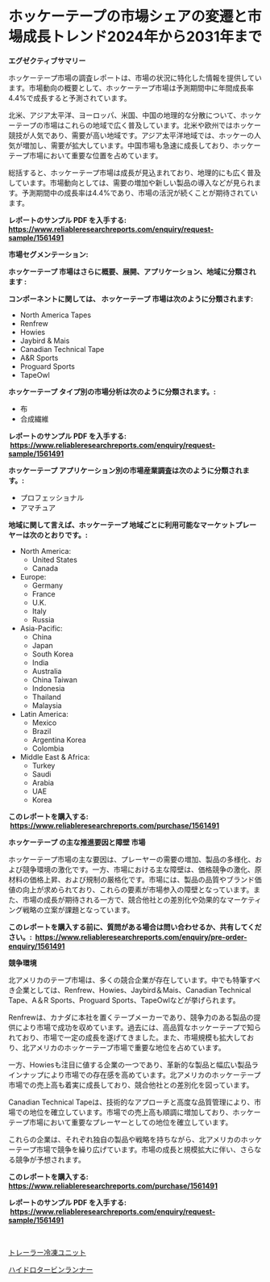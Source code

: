 <p><h1>ホッケーテープの市場シェアの変遷と市場成長トレンド2024年から2031年まで</h1></p><p><strong>エグゼクティブサマリー</strong></p>
<p><p>ホッケーテープ市場の調査レポートは、市場の状況に特化した情報を提供しています。市場動向の概要として、ホッケーテープ市場は予測期間中に年間成長率4.4%で成長すると予測されています。</p><p>北米、アジア太平洋、ヨーロッパ、米国、中国の地理的な分散について、ホッケーテープの市場はこれらの地域で広く普及しています。北米や欧州ではホッケー競技が人気であり、需要が高い地域です。アジア太平洋地域では、ホッケーの人気が増加し、需要が拡大しています。中国市場も急速に成長しており、ホッケーテープ市場において重要な位置を占めています。</p><p>総括すると、ホッケーテープ市場は成長が見込まれており、地理的にも広く普及しています。市場動向としては、需要の増加や新しい製品の導入などが見られます。予測期間中の成長率は4.4%であり、市場の活況が続くことが期待されています。</p></p>
<p><strong>レポートのサンプル PDF を入手する: <a href="https://www.reliableresearchreports.com/enquiry/request-sample/1561491">https://www.reliableresearchreports.com/enquiry/request-sample/1561491</a></strong></p>
<p><strong>市場セグメンテーション:</strong></p>
<p><strong> ホッケーテープ 市場はさらに概要、展開、アプリケーション、地域に分類されます :</strong></p>
<p><strong>コンポーネントに関しては、 ホッケーテープ 市場は次のように分類されます: &nbsp;</strong></p>
<p><ul><li>North America Tapes</li><li>Renfrew</li><li>Howies</li><li>Jaybird & Mais</li><li>Canadian Technical Tape</li><li>A&R Sports</li><li>Proguard Sports</li><li>TapeOwl</li></ul></p>
<p><strong> ホッケーテープ タイプ別の市場分析は次のように分類されます。:</strong></p>
<p><ul><li>布</li><li>合成繊維</li></ul></p>
<p><strong>レポートのサンプル PDF を入手する: &nbsp;<a href="https://www.reliableresearchreports.com/enquiry/request-sample/1561491">https://www.reliableresearchreports.com/enquiry/request-sample/1561491</a></strong></p>
<p><strong> ホッケーテープ アプリケーション別の市場産業調査は次のように分類されます。:</strong></p>
<p><ul><li>プロフェッショナル</li><li>アマチュア</li></ul></p>
<p><strong>地域に関して言えば、ホッケーテープ 地域ごとに利用可能なマーケットプレーヤーは次のとおりです。:</strong></p>
<p><ul>
    <li>
        North America:
        <ul>
            <li>United States</li>
            <li>Canada</li>
        </ul>
    </li>
    <li>
        Europe:
        <ul>
            <li>Germany</li>
            <li>France</li>
            <li>U.K.</li>
            <li>Italy</li>
            <li>Russia</li>
        </ul>
    </li>
    <li>
        Asia-Pacific:
        <ul>
            <li>China</li>
            <li>Japan</li>
            <li>South Korea</li>
            <li>India</li>
            <li>Australia</li>
            <li>China Taiwan</li>
            <li>Indonesia</li>
            <li>Thailand</li>
            <li>Malaysia</li>
        </ul>
    </li>
    <li>
        Latin America:
        <ul>
            <li>Mexico</li>
            <li>Brazil</li>
            <li>Argentina Korea</li>
            <li>Colombia</li>
        </ul>
    </li>
    <li>
        Middle East & Africa:
        <ul>
            <li>Turkey</li>
            <li>Saudi</li>
            <li>Arabia</li>
            <li>UAE</li>
            <li>Korea</li>
        </ul>
    </li>
    </ul></p>
<p><strong>このレポートを購入する: &nbsp;<a href="https://www.reliableresearchreports.com/purchase/1561491">https://www.reliableresearchreports.com/purchase/1561491</a></strong></p>
<p><strong>ホッケーテープ の主な推進要因と障壁 市場</strong></p>
<p><p>ホッケーテープ市場の主な要因は、プレーヤーの需要の増加、製品の多様化、および競争環境の激化です。一方、市場における主な障壁は、価格競争の激化、原材料の価格上昇、および規制の厳格化です。市場には、製品の品質やブランド価値の向上が求められており、これらの要素が市場参入の障壁となっています。また、市場の成長が期待される一方で、競合他社との差別化や効果的なマーケティング戦略の立案が課題となっています。</p></p>
<p><strong>このレポートを購入する前に、質問がある場合は問い合わせるか、共有してください。:&nbsp; <a href="https://www.reliableresearchreports.com/enquiry/pre-order-enquiry/1561491">https://www.reliableresearchreports.com/enquiry/pre-order-enquiry/1561491</a></strong></p>
<p><strong>競争環境</strong></p>
<p><p>北アメリカのテープ市場は、多くの競合企業が存在しています。中でも特筆すべき企業としては、Renfrew、Howies、Jaybird＆Mais、Canadian Technical Tape、A＆R Sports、Proguard Sports、TapeOwlなどが挙げられます。 </p><p>Renfrewは、カナダに本社を置くテープメーカーであり、競争力のある製品の提供により市場で成功を収めています。過去には、高品質なホッケーテープで知られており、市場で一定の成長を遂げてきました。また、市場規模も拡大しており、北アメリカのホッケーテープ市場で重要な地位を占めています。 </p><p>一方、Howiesも注目に値する企業の一つであり、革新的な製品と幅広い製品ラインナップにより市場での存在感を高めています。北アメリカのホッケーテープ市場での売上高も着実に成長しており、競合他社との差別化を図っています。 </p><p>Canadian Technical Tapeは、技術的なアプローチと高度な品質管理により、市場での地位を確立しています。市場での売上高も順調に増加しており、ホッケーテープ市場において重要なプレーヤーとしての地位を確立しています。 </p><p>これらの企業は、それぞれ独自の製品や戦略を持ちながら、北アメリカのホッケーテープ市場で競争を繰り広げています。市場の成長と規模拡大に伴い、さらなる競争が予想されます。</p></p>
<p><strong>このレポートを購入する: &nbsp; <a href="https://www.reliableresearchreports.com/purchase/1561491">https://www.reliableresearchreports.com/purchase/1561491</a></strong></p>
<p><strong>レポートのサンプル PDF を入手する: &nbsp;<a href="https://www.reliableresearchreports.com/enquiry/request-sample/1561491">https://www.reliableresearchreports.com/enquiry/request-sample/1561491</a></strong><strong></strong></p>
<p>&nbsp;</p>
<p><p><a href="https://medium.com/@evekerluke2023/%E3%83%88%E3%83%AC%E3%83%BC%E3%83%A9%E3%83%BC%E5%86%B7%E5%87%8D%E3%83%A6%E3%83%8B%E3%83%83%E3%83%88%E5%B8%82%E5%A0%B4%E3%83%AC%E3%83%9D%E3%83%BC%E3%83%88%E3%81%AF-%E3%81%93%E3%81%AE%E5%B8%82%E5%A0%B4%E3%81%AE%E6%9C%80%E6%96%B0%E3%81%AE%E3%83%88%E3%83%AC%E3%83%B3%E3%83%89%E3%81%A8%E6%88%90%E9%95%B7%E6%A9%9F%E4%BC%9A%E3%82%92%E6%98%8E%E3%82%89%E3%81%8B%E3%81%AB%E3%81%97%E3%81%A6%E3%81%84%E3%81%BE%E3%81%99-89d37dc929c7">トレーラー冷凍ユニット</a></p><p><a href="https://medium.com/@chloekessler01/%E6%B0%B4%E8%BB%8A%E3%83%A9%E3%83%B3%E3%83%8A%E3%83%BC%E5%B8%82%E5%A0%B4-%E5%B8%82%E5%A0%B4%E3%82%B7%E3%82%A7%E3%82%A2-%E5%B8%82%E5%A0%B4%E5%8B%95%E5%90%91-%E3%81%8A%E3%82%88%E3%81%B3%E4%BB%8A%E5%BE%8C%E3%81%AE%E6%88%90%E9%95%B7%E3%82%92%E6%8E%A2%E3%82%8B-09869d0e2074">ハイドロタービンランナー</a></p></p>